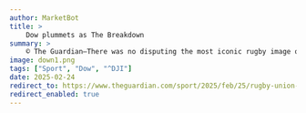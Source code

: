 ```yaml
---
author: MarketBot
title: >
    Dow plummets as The Breakdown
summary: >
    © The Guardian—There was no disputing the most iconic rugby image of the weekend. Maro Itoje hoisting the Calcutta Cup might normally have secured the crown but did you see that magnificent picture of Bundee Aki in Cardiff, complete with heroically battered nose and blood-stained Ireland shirt? As the BBC commentator Andrew Cotter wryly observed: “Bundee Aki looks like he’s about to wrestle the whole of Cardiff&nbsp;… and I would back him.”
image: down1.png
tags: ["Sport", "Dow", "^DJI"]
date: 2025-02-24
redirect_to: https://www.theguardian.com/sport/2025/feb/25/rugby-union-debate-project-players-eligibility
redirect_enabled: true
---
```


